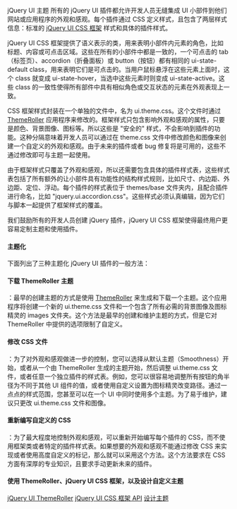  jQuery UI 主题
 所有的 jQuery UI 插件都允许开发人员无缝集成 UI 小部件到他们网站或应用程序的外观和感观。每个插件通过 CSS 定义样式，且包含了两层样式信息：标准的 [jQuery UI CSS 框架](http://www.w3cschool.cc/jqueryui/jqueryui-theme-api.html) 样式和具体的插件样式。

 jQuery UI CSS 框架提供了语义表示的类，用来表明小部件内元素的角色，比如标题、内容或可点击区域。这些在所有的小部件中都是一致的，一个可点击的 tab（标签页）、accordion（折叠面板）或 button（按钮）都有相同的 ui-state-default class，用来表明它们是可点击的。当用户鼠标悬浮在这些元素上面时，这个 class 就变成 ui-state-hover，当选中这些元素时则变成 ui-state-active。这些 class 的一致性使得所有部件中具有相似角色或交互状态的元素在外观表现上一致。

 CSS 框架样式封装在一个单独的文件中，名为 ui.theme.css。这个文件时通过 [ThemeRoller](http://www.w3cschool.cc/jqueryui/jqueryui-theme-themeroller.html) 应用程序来修改的。框架样式只包含影响外观和感观的属性，只要是颜色、背景图像、图标等。所以这些是 "安全的" 样式，不会影响到插件的功能。这种分隔意味着开发人员可以通过在 theme.css 文件中修改颜色和图像来创建一个自定义的外观和感观。由于未来的插件或者 bug 修复将是可用的，这些不通过修改即可与主题一起使用。

 由于框架样式只覆盖了外观和感观，所以还需要包含具体的插件样式表，这些样式表包括了所有额外的让小部件具有功能性的结构样式规则，比如尺寸、内边距、外边距、定位、浮动。每个插件的样式表位于 themes/base 文件夹内，且配合插件进行命名，比如 "jquery.ui.accordion.css"。这些样式必须认真编辑，因为它们与脚本一起提供了框架样式的覆盖。

 我们鼓励所有的开发人员创建 jQuery 插件，jQuery UI CSS 框架使得最终用户更容易定制主题和使用插件。

 
#### 主题化

 下面列出了三种主题化 jQuery UI 插件的一般方法：

 



#### 下载 ThemeRoller 主题

：最早的创建主题的方式是使用 [ThemeRoller](http://www.w3cschool.cc/jqueryui/jqueryui-theme-themeroller.html) 来生成和下载一个主题。这个应用程序将创建一个新的 ui.theme.css 文件和一个包含了所有必需的背景图像及图标精灵的 images 文件夹。这个方法是最早的创建和维护主题的方式，但是它对 ThemeRoller 中提供的选项限制了自定义。
 


#### 修改 CSS 文件

：为了对外观和感观做进一步的控制，您可以选择从默认主题（Smoothness）开始，或者从一个由 ThemeRoller 生成的主题开始，然后调整 ui.theme.css 文件，或者任意一个独立插件的样式表。例如，您可以很容易地调整所有按钮的角半径为不同于其他 UI 组件的值，或者使用自定义设置为图标精灵改变路径。通过一点点的样式范围，您甚至可以在一个 UI 中同时使用多个主题。为了易于维护，建议只更改 ui.theme.css 文件和图像。
 


#### 重新编写自定义的 CSS

：为了最大程度地控制外观和感观，可以重新开始编写每个插件的 CSS，而不使用框架类或者特定的插件样式表。如果想要的外观和感观不能通过修改 CSS 来实现或者使用高度自定义的标记，那么就可以采用这个方法。这个方法要求在 CSS 方面有深厚的专业知识，且要求手动更新未来的插件。
 

#### 使用 ThemeRoller、jQuery UI CSS 框架，以及设计自定义主题

 
[jQuery UI ThemeRoller](http://www.w3cschool.cc/jqueryui/jqueryui-theme-themeroller.html)
 [jQuery UI CSS 框架 API](http://www.w3cschool.cc/jqueryui/jqueryui-theme-api.html)
 [设计主题](http://www.w3cschool.cc/jqueryui/jqueryui-theme-design.html)
 


